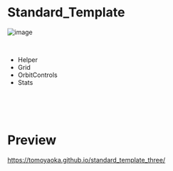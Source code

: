 # Standard_Template
![image](https://github.com/TomoyaOka/standard_template_three.js/assets/73698770/398ceae7-62b9-4e2f-9343-194032a12f9a)

<br/>

- Helper
- Grid
- OrbitControls
- Stats

<br/>
<br/>
<br/>


# Preview
https://tomoyaoka.github.io/standard_template_three/
